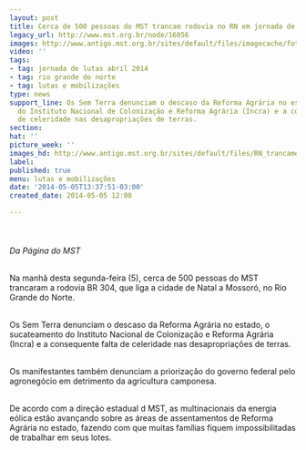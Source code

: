 ```yaml
---
layout: post
title: Cerca de 500 pessoas do MST trancam rodovia no RN em jornada de luta
legacy_url: http://www.mst.org.br/node/16056
images: http://www.antigo.mst.org.br/sites/default/files/imagecache/foto_destaque/RN_trancamento!.jpg
video: ''
tags:
- tag: jornada de lutas abril 2014
- tag: rio grande do norte
- tag: lutas e mobilizações
type: news
support_line: Os Sem Terra denunciam o descaso da Reforma Agrária no estado, o sucateamento
  do Instituto Nacional de Colonização e Reforma Agrária (Incra) e a consequente falta
  de celeridade nas desapropriações de terras.
section: 
hat: ''
picture_week: ''
images_hd: http://www.antigo.mst.org.br/sites/default/files/RN_trancamento!.jpg
label: 
published: true
menu: lutas e mobilizações
date: '2014-05-05T13:37:51-03:00'
created_date: 2014-05-05 12:00

---
```

<p><img style="margin: 10px;" src="http://www.antigo.mst.org.br/sites/default/files/RN_trancamento.jpg" alt=""><br><em><br>Da Página do MST</em></p><p><br>Na manhã desta segunda-feira (5), cerca de 500 pessoas do MST trancaram a rodovia BR 304, que liga a cidade de Natal a Mossoró, no Rio Grande do Norte.&nbsp;</p><p><br>Os Sem Terra denunciam o descaso da Reforma Agrária no estado, o sucateamento do Instituto Nacional de Colonização e Reforma Agrária (Incra) e a consequente falta de celeridade nas desapropriações de terras.&nbsp;</p><p><br>Os manifestantes também denunciam a priorização do governo federal pelo agronegócio em detrimento da agricultura camponesa.</p><p><br>De acordo com a direção estadual d MST, as multinacionais da energia eólica estão avançando sobre as áreas de assentamentos de Reforma Agrária no estado, fazendo com que muitas famílias fiquem impossibilitadas de trabalhar em seus lotes.</p><p>&nbsp;</p><div>&nbsp;</div>
